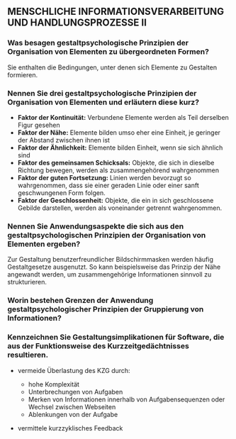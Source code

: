 ## MENSCHLICHE INFORMATIONSVERARBEITUNG UND HANDLUNGSPROZESSE II

### Was besagen gestaltpsychologische Prinzipien der Organisation von Elementen zu übergeordneten Formen?
Sie enthalten die Bedingungen, unter denen sich Elemente zu Gestalten formieren.

### Nennen Sie drei gestaltpsychologische Prinzipien der Organisation von Elementen und erläutern diese kurz?
- **Faktor der Kontinuität:** Verbundene Elemente werden als Teil derselben Figur gesehen
- **Faktor der Nähe:** Elemente bilden umso eher eine Einheit, je geringer der Abstand zwischen ihnen ist
- **Faktor der Ähnlichkeit:** Elemente bilden Einheit, wenn sie sich ähnlich sind
- **Faktor des gemeinsamen Schicksals:** Objekte, die sich in dieselbe Richtung bewegen, werden als zusammengehörend wahrgenommen
- **Faktor der guten Fortsetzung:** Linien werden bevorzugt so wahrgenommen, dass sie einer geraden Linie oder einer sanft geschwungenen Form folgen.
- **Faktor der Geschlossenheit:** Objekte, die ein in sich geschlossene Gebilde darstellen, werden als voneinander getrennt wahrgenommen.

### Nennen Sie Anwendungsaspekte die sich aus den gestaltpsychologischen Prinzipien der Organisation von Elementen ergeben?
Zur Gestaltung benutzerfreundlicher Bildschirmmasken werden häufig Gestaltgesetze ausgenutzt. So kann beispielsweise das Prinzip der Nähe angewandt werden, um zusammengehörige Informationen sinnvoll zu strukturieren.

### Worin bestehen Grenzen der Anwendung gestaltpsychologischer Prinzipien der Gruppierung von Informationen?

### Kennzeichnen Sie Gestaltungsimplikationen für Software, die aus der Funktionsweise des Kurzzeitgedächtnisses resultieren.
- vermeide Überlastung des KZG durch:
    - hohe Komplexität
    - Unterbrechungen von Aufgaben
    - Merken von Informationen innerhalb von Aufgabensequenzen oder Wechsel zwischen Webseiten
    - Ablenkungen von der Aufgabe

- vermittele kurzzyklisches Feedback
